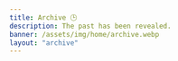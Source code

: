 ```yaml
---
title: Archive 🕒️
description: The past has been revealed.
banner: /assets/img/home/archive.webp
layout: "archive"
---
```

